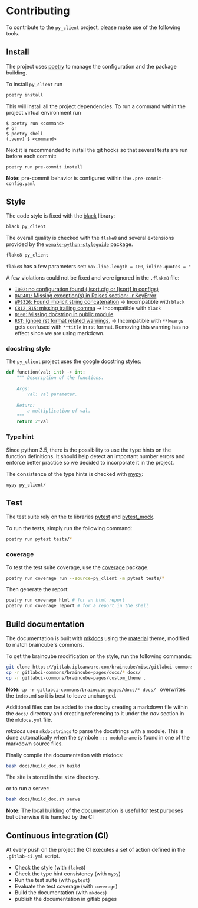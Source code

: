 # Contributing

To contribute to the `py_client` project, please make use of the following tools.

## Install

The project uses [poetry](https://github.com/python-poetry/poetry) to manage the configuration and the package building.

To install `py_client` run

```bash
poetry install
```

This will install all the project dependencies.  To run a command within the project virtual environment run

```text
$ poetry run <command>
# or
$ poetry shell
(.venv) $ <command>
```

Next it is recommended to install the git hooks so that several tests are run before each commit:

```
poetry run pre-commit install
```

**Note:** pre-commit behavior is configured within the `.pre-commit-config.yaml`

## Style

The code style is fixed with the [black](https://github.com/psf/black) library:

```bash
black py_client
```

The overall quality is checked with the `flake8` and several extensions provided by the [`wemake-python-styleguide`](https://wemake-python-stylegui.de/en/latest/pages/usage/violations/index.html#external-plugins) package.  

```bash
flake8 py_client
```

`flake8` has a few parameters set: `max-line-length = 100`, `inline-quotes = "`

A few violations could not be fixed and were ignored in the `.flake8` file:  

- [`I002`: no configuration found (.isort.cfg or [isort] in configs)](https://github.com/gforcada/flake8-isort#error-codes)
- [`DAR401`: Missing exception(s) in Raises section: -r KeyError](https://github.com/terrencepreilly/darglint#error-codes)
- [`WPS326`: Found implicit string concatenation](https://wemake-python-stylegui.de/en/latest/pages/usage/violations/consistency.html#wemake_python_styleguide.violations.consistency.ImplicitStringConcatenationViolation)
  → Incompatible with `black`
- [`C812`, `815`: missing trailing comma](https://github.com/PyCQA/flake8-commas/#errors)
  → Incompatible with `black`
- [`D100`: Missing docstring in public module](http://www.pydocstyle.org/en/5.0.2/error_codes.html#grouping)
- [`RST`: Ignore rst format related warnings.](https://github.com/peterjc/flake8-rst-docstrings)
  → Incompatible with `**kwargs` gets confused with `**title` in rst format. Removing this warning has no effect since we are using markdown.

### docstring style

The `py_client` project uses the google docstring styles:

```python
def function(val: int) -> int:
	""" Description of the functions.
	
	Args:
		val: val parameter.
	
	Return:
		a multiplication of val.
	"""
    return 2*val
```

### Type hint

Since python 3.5, there is the possibility to use the type hints on the function definitions. It should help detect an important number errors and enforce better practice so we decided to incorporate it in the project.

The consistence of the type hints is checked with  [mypy](http://mypy-lang.org/):

```
mypy py_client/
```

## Test

The test suite rely on the to libraries [pytest](https://docs.pytest.org/en/latest/) and  [pytest_mock](https://github.com/pytest-dev/pytest-mock).

To run the tests, simply run the following command:

```bash
poetry run pytest tests/*
```

### coverage 

To test the test suite coverage, use the [coverage](https://github.com/nedbat/coveragepy/blob/coverage-5.0.3/doc/index.rst) package.

```bash
poetry run coverage run --source=py_client -m pytest tests/*
```
Then generate the report:

```bash
poetry run coverage html # for an html report
poetry run coverage report # for a report in the shell
```

## Build documentation

The documentation is built with [mkdocs](https://www.mkdocs.org/) using the [material](https://squidfunk.github.io/mkdocs-material/) theme, modified to match braincube's commons.

To get the braincube modification on the style, run the following commands: 

```bash
git clone https://gitlab.ipleanware.com/braincube/misc/gitlabci-commons.git
cp -r gitlabci-commons/braincube-pages/docs/* docs/ 
cp -r gitlabci-commons/braincube-pages/custom_theme .
```

**Note:**  `cp -r gitlabci-commons/braincube-pages/docs/* docs/ ` overwrites the `index.md` so it is best to leave unchanged.

Additional files can be added to the doc by creating a markdown file within the `docs/` directory and creating referencing to it under the *nav* section in the `mkdocs.yml` file.

*mkdocs* uses `mkdocstrings` to parse the docstrings with a module. This is done automatically when the symbole `::: modulename` is found in one of the markdown source files. 

Finally compile the documentation with mkdocs:

```bash
bash docs/build_doc.sh build
```
The site is stored in the `site` directory.  

or to run a server:
```bash
bash docs/build_doc.sh serve
```



**Note:** The local building of the documentation is useful for test purposes but otherwise it is handled by the CI

## Continuous integration (CI)

At every push on the project the  CI executes a set of action defined in the `.gitlab-ci.yml` script.

- Check the style (with `flake8`) 
- Check the type hint consistency (with `mypy`)
- Run the test suite (with `pytest`)
- Evaluate the test coverage (with `coverage`)
- Build the documentation (with `mkdocs`)
- publish the documentation in gitlab pages
